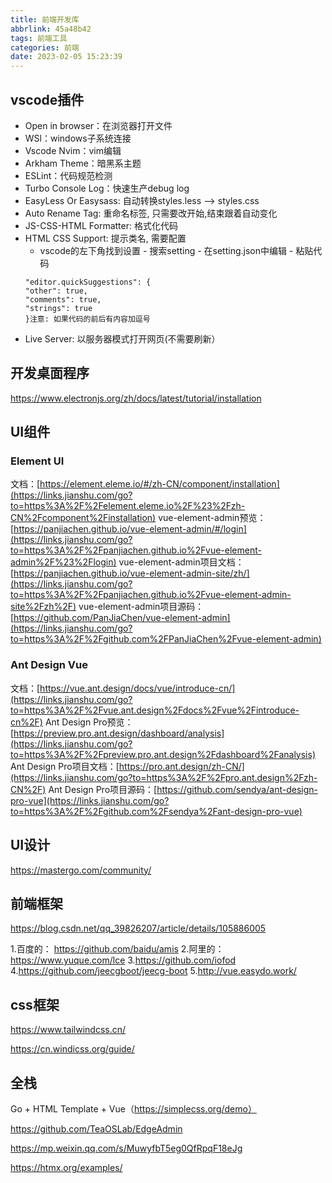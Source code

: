 ```yaml
---
title: 前端开发库
abbrlink: 45a48b42
tags: 前端工具
categories: 前端
date: 2023-02-05 15:23:39
---
```

## vscode插件
- Open in browser：在浏览器打开文件
- WSl：windows子系统连接
- Vscode Nvim：vim编辑
- Arkham Theme：暗黑系主题
- ESLint：代码规范检测
- Turbo Console Log：快速生产debug log
- EasyLess Or Easysass: 自动转换styles.less --> styles.css
- Auto Rename Tag: 重命名标签, 只需要改开始,结束跟着自动变化
- JS-CSS-HTML Formatter: 格式化代码
- HTML CSS Support: 提示类名, 需要配置
    - vscode的左下角找到设置 - 搜索setting - 在setting.json中编辑 - 粘贴代码
    ```
    "editor.quickSuggestions": {
    "other": true,
    "comments": true,
    "strings": true
    }注意: 如果代码的前后有内容加逗号
    ```
- Live Server: 以服务器模式打开网页(不需要刷新）
## 开发桌面程序
https://www.electronjs.org/zh/docs/latest/tutorial/installation  

## UI组件

### Element UI

文档：[https://element.eleme.io/#/zh-CN/component/installation](https://links.jianshu.com/go?to=https%3A%2F%2Felement.eleme.io%2F%23%2Fzh-CN%2Fcomponent%2Finstallation)
vue-element-admin预览：[https://panjiachen.github.io/vue-element-admin/#/login](https://links.jianshu.com/go?to=https%3A%2F%2Fpanjiachen.github.io%2Fvue-element-admin%2F%23%2Flogin)
vue-element-admin项目文档：[https://panjiachen.github.io/vue-element-admin-site/zh/](https://links.jianshu.com/go?to=https%3A%2F%2Fpanjiachen.github.io%2Fvue-element-admin-site%2Fzh%2F)
vue-element-admin项目源码：[https://github.com/PanJiaChen/vue-element-admin](https://links.jianshu.com/go?to=https%3A%2F%2Fgithub.com%2FPanJiaChen%2Fvue-element-admin)

### Ant Design Vue

文档：[https://vue.ant.design/docs/vue/introduce-cn/](https://links.jianshu.com/go?to=https%3A%2F%2Fvue.ant.design%2Fdocs%2Fvue%2Fintroduce-cn%2F)
Ant Design Pro预览：[https://preview.pro.ant.design/dashboard/analysis](https://links.jianshu.com/go?to=https%3A%2F%2Fpreview.pro.ant.design%2Fdashboard%2Fanalysis)
Ant Design Pro项目文档：[https://pro.ant.design/zh-CN/](https://links.jianshu.com/go?to=https%3A%2F%2Fpro.ant.design%2Fzh-CN%2F)
Ant Design Pro项目源码：[https://github.com/sendya/ant-design-pro-vue](https://links.jianshu.com/go?to=https%3A%2F%2Fgithub.com%2Fsendya%2Fant-design-pro-vue)



## UI设计

https://mastergo.com/community/  



## 前端框架

https://blog.csdn.net/qq_39826207/article/details/105886005

1.百度的： <https://github.com/baidu/amis>
2.阿里的： <https://www.yuque.com/lce>
3.https://github.com/iofod
4.https://github.com/jeecgboot/jeecg-boot
5.http://vue.easydo.work/

## css框架

https://www.tailwindcss.cn/

https://cn.windicss.org/guide/

## 全栈

Go + HTML Template + Vue（https://simplecss.org/demo）

https://github.com/TeaOSLab/EdgeAdmin


https://mp.weixin.qq.com/s/MuwyfbT5eg0QfRpqF18eJg

https://htmx.org/examples/



